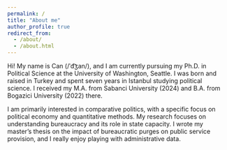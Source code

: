 ```yaml
---
permalink: /
title: "About me"
author_profile: true
redirect_from: 
  - /about/
  - /about.html
---
```


Hi! My name is Can (/ˈd͡ʒan/), and I am currently pursuing my Ph.D. in Political Science at the University of Washington, Seattle. I was born and raised in Turkey and spent seven years in Istanbul studying political science. I received my M.A. from Sabanci University (2024) and B.A. from Bogazici University (2022) there.

I am primarily interested in comparative politics, with a specific focus on political economy and quantitative methods. My research focuses on understanding bureaucracy and its role in state capacity. I wrote my master’s thesis on the impact of bureaucratic purges on public service provision, and I really enjoy playing with administrative data.
